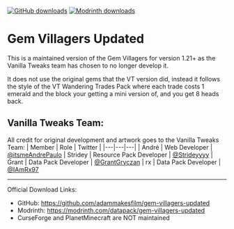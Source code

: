 [![GitHub downloads](https://img.shields.io/github/downloads/adammakesfilm/gem-villagers-updated/total?label=Github%20downloads&logo=github)](https://github.com/adammakesfilm/gem-villagers-updated/releases)
[![Modrinth downloads](https://img.shields.io/modrinth/dt/f1o3bE0F?label=Modrinth%20Downloads)](https://modrinth.com/datapack/gem-villagers-updated)

# Gem Villagers Updated

This is a maintained version of the Gem Villagers for version 1.21+ as the Vanilla Tweaks team has chosen to no longer develop it. 

It does not use the original gems that the VT version did, instead it follows the style of the VT Wandering Trades Pack where each trade costs 1 emerald and the block your getting a mini version of, and you get 8 heads back. 

## Vanilla Tweaks  Team:
All credit for original development and artwork goes to the Vanilla Tweaks Team:
| Member | Role | Twitter |
|---|---|---|
| André | Web Developer | [@itsmeAndrePaulo](https://twitter.com/itsmeAndrePaulo) 
| Stridey | Resource Pack Developer | [@Strideyyyy](https://twitter.com/Strideyyyy) 
| Grant | Data Pack Developer | [@GrantGryczan](https://twitter.com/GrantGryczan) 
| rx | Data Pack Developer | [@IAmRx97](https://twitter.com/IAmRx97) 

---
Official Download Links:
- GitHub: https://github.com/adammakesfilm/gem-villagers-updated
- Modrinth: https://modrinth.com/datapack/gem-villagers-updated
- CurseForge and PlanetMinecraft are NOT maintained
